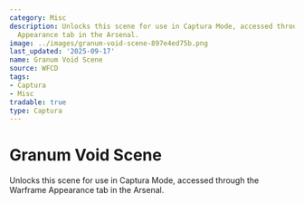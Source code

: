```yaml
---
category: Misc
description: Unlocks this scene for use in Captura Mode, accessed through the Warframe
  Appearance tab in the Arsenal.
image: ../images/granum-void-scene-897e4ed75b.png
last_updated: '2025-09-17'
name: Granum Void Scene
source: WFCD
tags:
- Captura
- Misc
tradable: true
type: Captura
---
```


# Granum Void Scene

Unlocks this scene for use in Captura Mode, accessed through the Warframe Appearance tab in the Arsenal.

